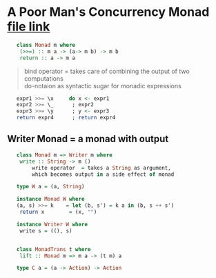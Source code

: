 # A Poor Man's Concurrency Monad [file link](http://citeseerx.ist.psu.edu/viewdoc/download;jsessionid=18AD868210C6DE3AA7515431AA379EFB?doi=10.1.1.39.8039&rep=rep1&type=pdf)

```haskell
   class Monad m where
	(>>=) :: m a -> (a-> m b) -> m b
	return :: a -> m a
```
> bind operator   = takes care of combining the output of two computations  
> do-notaion as syntactic sugar for monadic expressions

```haskell
   expr1 >>= \x	    do x <- expr1
   expr2 >>= \_	     ; expr2
   expr3 >>= \y	     ; y <- expr3
   return expr4	     ; return expr4
```

## Writer Monad = a monad with output
```haskell
   class Monad m => Writer m where
	write :: String -> m ()
	    write operator  = takes a String as argument, 
		which becomes output in a side effect of monad

   type W a = (a, String)

   instance Monad W where
   (a, s) >>= k    = let (b, s') = k a in (b, s ++ s')
	return x	    = (x, "")

   instance Writer W where
	write s = ((), s)


   class MonadTrans t where
	lift :: Monad m => m a -> (t m) a

   type C a = (a -> Action) -> Action
```
